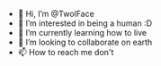 - 👋 Hi, I’m @TwolFace
- 👀 I’m interested in being a human :D
- 🌱 I’m currently learning how to live
- 💞️ I’m looking to collaborate on earth
- 📫 How to reach me don't

<!---
almomua/almomua is a ✨ special ✨ repository because its `README.md` (this file) appears on your GitHub profile.
You can click the Preview link to take a look at your changes.
--->
